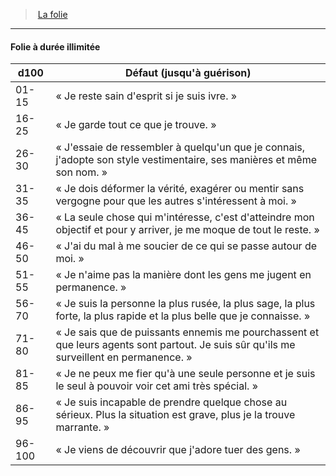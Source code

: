 ﻿---
!GenericItem
Name: Folie à durée illimitée
Id: madness_hd.md#folie-à-durée-illimitée
ParentLink: madness_hd.md#la-folie
ParentName: La folie
NameLevel: 4
Attributes: {}
---
> [La folie](hd_madness.md)

---

#### Folie à durée illimitée

|d100|Défaut (jusqu'à guérison)|
|---|---|
|01-15|« Je reste sain d'esprit si je suis ivre. »|
|16-25|« Je garde tout ce que je trouve. »|
|26-30|« J'essaie de ressembler à quelqu'un que je connais, j'adopte son style vestimentaire, ses manières et même son nom. »|
|31-35|« Je dois déformer la vérité, exagérer ou mentir sans vergogne pour que les autres s'intéressent à moi. »|
|36-45|« La seule chose qui m'intéresse, c'est d'atteindre mon objectif et pour y arriver, je me moque de tout le reste. »|
|46-50|« J'ai du mal à me soucier de ce qui se passe autour de moi. »|
|51-55|« Je n'aime pas la manière dont les gens me jugent en permanence. »|
|56-70|« Je suis la personne la plus rusée, la plus sage, la plus forte, la plus rapide et la plus belle que je connaisse. »|
|71-80|« Je sais que de puissants ennemis me pourchassent et que leurs agents sont partout. Je suis sûr qu'ils me surveillent en permanence. »|
|81-85|« Je ne peux me fier qu'à une seule personne et je suis le seul à pouvoir voir cet ami très spécial. »|
|86-95|« Je suis incapable de prendre quelque chose au sérieux. Plus la situation est grave, plus je la trouve marrante. »|
|96-100|« Je viens de découvrir que j'adore tuer des gens. »|

